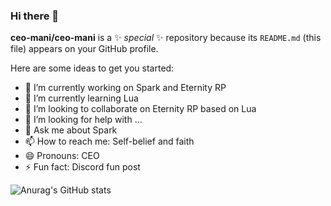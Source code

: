 ### Hi there 👋


**ceo-mani/ceo-mani** is a ✨ _special_ ✨ repository because its `README.md` (this file) appears on your GitHub profile.

Here are some ideas to get you started:

- 🔭 I’m currently working on Spark and Eternity RP
- 🌱 I’m currently learning Lua
- 👯 I’m looking to collaborate on Eternity RP based on Lua
- 🤔 I’m looking for help with ...
- 💬 Ask me about Spark
- 📫 How to reach me: Self-belief and faith
- 😄 Pronouns: CEO
- ⚡ Fun fact: Discord fun post

![Anurag's GitHub stats](https://github-readme-stats.vercel.app/api?username=anuraghazra&show_icons=true&theme=radical)

